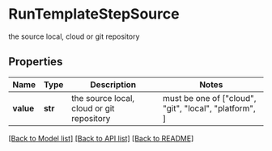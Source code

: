 # RunTemplateStepSource

the source local, cloud or git repository

## Properties
Name | Type | Description | Notes
------------ | ------------- | ------------- | -------------
**value** | **str** | the source local, cloud or git repository |  must be one of ["cloud", "git", "local", "platform", ]

[[Back to Model list]](../README.md#documentation-for-models) [[Back to API list]](../README.md#documentation-for-api-endpoints) [[Back to README]](../README.md)


